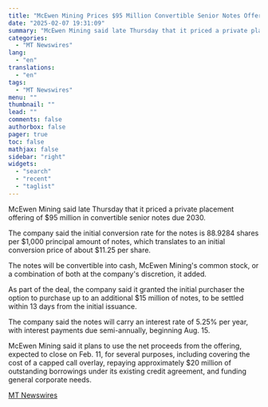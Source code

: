 ```yaml
---
title: "McEwen Mining Prices $95 Million Convertible Senior Notes Offering"
date: "2025-02-07 19:31:09"
summary: "McEwen Mining said late Thursday that it priced a private placement offering of $95 million in convertible senior notes due 2030. The company said the initial conversion rate for the notes is 88.9284 shares per $1,000 principal amount of notes, which translates to an initial conversion price of about $11.25..."
categories:
  - "MT Newswires"
lang:
  - "en"
translations:
  - "en"
tags:
  - "MT Newswires"
menu: ""
thumbnail: ""
lead: ""
comments: false
authorbox: false
pager: true
toc: false
mathjax: false
sidebar: "right"
widgets:
  - "search"
  - "recent"
  - "taglist"
---
```


McEwen Mining said late Thursday that it priced a private placement offering of $95 million in convertible senior notes due 2030.

The company said the initial conversion rate for the notes is 88.9284 shares per $1,000 principal amount of notes, which translates to an initial conversion price of about $11.25 per share.

The notes will be convertible into cash, McEwen Mining's common stock, or a combination of both at the company's discretion, it added.

As part of the deal, the company said it granted the initial purchaser the option to purchase up to an additional $15 million of notes, to be settled within 13 days from the initial issuance.

The company said the notes will carry an interest rate of 5.25% per year, with interest payments due semi-annually, beginning Aug. 15.

McEwen Mining said it plans to use the net proceeds from the offering, expected to close on Feb. 11, for several purposes, including covering the cost of a capped call overlay, repaying approximately $20 million of outstanding borrowings under its existing credit agreement, and funding general corporate needs.

[MT Newswires](https://www.tradingview.com/news/mtnewswires.com:20250207:A3312247:0/)
